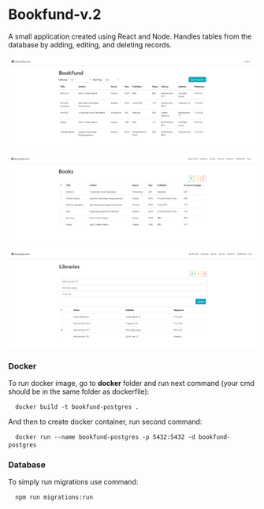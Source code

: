 # Bookfund-v.2
A small application created using React and Node. Handles tables from the database by adding, editing, and deleting records.

<p align="center">
<img src="screenshots/screenshot1.png" alt="screenshot1" width="600">
<img src="screenshots/screenshot2.png" alt="screenshot2" width="600">
<img src="screenshots/screenshot3.png" alt="screenshot3" width="600">
</p>

### Docker

To run docker image, go to **docker** folder and run next command (your cmd should be in the same folder as dockerfile):
```
  docker build -t bookfund-postgres .
```

And then to create docker container, run second command:
```
  docker run --name bookfund-postgres -p 5432:5432 -d bookfund-postgres
```

### Database

To simply run migrations use command:
```
  npm run migrations:run
```
